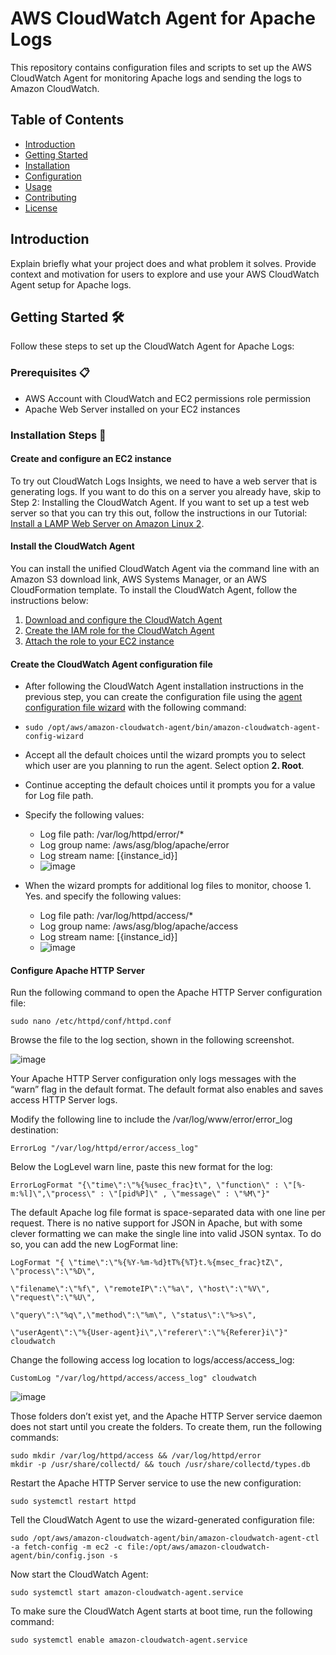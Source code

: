 # AWS CloudWatch Agent for Apache Logs

This repository contains configuration files and scripts to set up the AWS CloudWatch Agent for monitoring Apache logs and sending the logs to Amazon CloudWatch.

## Table of Contents

- [Introduction](#introduction)
- [Getting Started](#Getting-Started)
- [Installation](#installation)
- [Configuration](#configuration)
- [Usage](#usage)
- [Contributing](#contributing)
- [License](#license)

## Introduction

Explain briefly what your project does and what problem it solves. Provide context and motivation for users to explore and use your AWS CloudWatch Agent setup for Apache logs.

## Getting Started 🛠️

Follow these steps to set up the CloudWatch Agent for Apache Logs:

### Prerequisites 📋

- AWS Account with CloudWatch and EC2 permissions role permission 
- Apache Web Server installed on your EC2 instances

### Installation Steps 🚀

#### Create and configure an EC2 instance
To try out CloudWatch Logs Insights, we need to have a web server that is generating logs. If you want to do this on a server you already have, skip to Step 2: Installing the CloudWatch Agent. If you want to set up a test web server so that you can try this out, follow the instructions in our Tutorial: [Install a LAMP Web Server on Amazon Linux 2](https://docs.aws.amazon.com/AWSEC2/latest/UserGuide/ec2-lamp-amazon-linux-2.html).

#### Install the CloudWatch Agent
You can install the unified CloudWatch Agent via the command line with an Amazon S3 download link, AWS Systems Manager, or an AWS CloudFormation template. To install the CloudWatch Agent, follow the instructions below:

1. [Download and configure the CloudWatch Agent](https://docs.aws.amazon.com/AmazonCloudWatch/latest/monitoring/download-cloudwatch-agent-commandline.html)
2. [Create the IAM role for the CloudWatch Agent](https://docs.aws.amazon.com/AmazonCloudWatch/latest/monitoring/create-iam-roles-for-cloudwatch-agent-commandline.html)
3. [Attach the role to your EC2 instance](https://aws.amazon.com/blogs/security/easily-replace-or-attach-an-iam-role-to-an-existing-ec2-instance-by-using-the-ec2-console/)
#### Create the CloudWatch Agent configuration file
* After following the CloudWatch Agent installation instructions in the previous step, you can create the configuration file using the [agent configuration file wizard](https://docs.aws.amazon.com/AmazonCloudWatch/latest/monitoring/create-cloudwatch-agent-configuration-file-wizard.html) with the following command:

* `sudo /opt/aws/amazon-cloudwatch-agent/bin/amazon-cloudwatch-agent-config-wizard`
* Accept all the default choices until the wizard prompts you to select which user are you planning to run the agent. Select option **2. Root**.
* Continue accepting the default choices until it prompts you for a value for Log file path.
* Specify the following values:
  * Log file path: /var/log/httpd/error/*
  * Log group name: /aws/asg/blog/apache/error
  * Log stream name: [{instance_id}]
  * ![image](https://github.com/abaidgulshan/aws-cloudwatch-agent-apache-logs/assets/7329596/c191b62e-7585-4fd9-9f7e-d750cdd47435)
    
* When the wizard prompts for additional log files to monitor, choose 1. Yes. and specify the following values:

    * Log file path: /var/log/httpd/access/*
    * Log group name: /aws/asg/blog/apache/access
    * Log stream name: [{instance_id}]
    * ![image](https://github.com/abaidgulshan/aws-cloudwatch-agent-apache-logs/assets/7329596/1535a3cd-08ed-4789-aa73-a4d785862ffd)

#### Configure Apache HTTP Server
Run the following command to open the Apache HTTP Server configuration file:
```
sudo nano /etc/httpd/conf/httpd.conf
```
Browse the file to the log section, shown in the following screenshot.

![image](https://github.com/abaidgulshan/aws-cloudwatch-agent-apache-logs/assets/7329596/9e2a60e2-c1fd-4421-8782-97ab2721e3e9)

Your Apache HTTP Server configuration only logs messages with the “warn” flag in the default format. The default format also enables and saves access HTTP Server logs.

Modify the following line to include the /var/log/www/error/error_log destination:
```
ErrorLog "/var/log/httpd/error/access_log"
```

Below the LogLevel warn line, paste this new format for the log:
```
ErrorLogFormat "{\"time\":\"%{%usec_frac}t\", \"function\" : \"[%-m:%l]\",\"process\" : \"[pid%P]\" , \"message\" : \"%M\"}"
```

The default Apache log file format is space-separated data with one line per request. There is no native support for JSON in Apache, but with some clever formatting we can make the single line into valid JSON syntax. To do so, you can add the new LogFormat line:
```
LogFormat "{ \"time\":\"%{%Y-%m-%d}tT%{%T}t.%{msec_frac}tZ\", \"process\":\"%D\",

\"filename\":\"%f\", \"remoteIP\":\"%a\", \"host\":\"%V\", \"request\":\"%U\",

\"query\":\"%q\",\"method\":\"%m\", \"status\":\"%>s\",

\"userAgent\":\"%{User-agent}i\",\"referer\":\"%{Referer}i\"}" cloudwatch
```

Change the following access log location to logs/access/access_log:
```
CustomLog "/var/log/httpd/access/access_log" cloudwatch
```
![image](https://github.com/abaidgulshan/aws-cloudwatch-agent-apache-logs/assets/7329596/2b29c0e6-d7fd-4739-8609-b542343b3100)

Those folders don’t exist yet, and the Apache HTTP Server service daemon does not start until you create the folders. To create them, run the following commands:
```
sudo mkdir /var/log/httpd/access && /var/log/httpd/error
mkdir -p /usr/share/collectd/ && touch /usr/share/collectd/types.db
```
Restart the Apache HTTP Server service to use the new configuration:
```
sudo systemctl restart httpd
```
Tell the CloudWatch Agent to use the wizard-generated configuration file:
```
sudo /opt/aws/amazon-cloudwatch-agent/bin/amazon-cloudwatch-agent-ctl -a fetch-config -m ec2 -c file:/opt/aws/amazon-cloudwatch-agent/bin/config.json -s
```
Now start the CloudWatch Agent:
```
sudo systemctl start amazon-cloudwatch-agent.service
```
To make sure the CloudWatch Agent starts at boot time, run the following command:
```
sudo systemctl enable amazon-cloudwatch-agent.service
```
